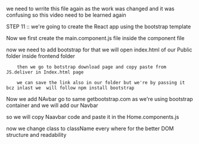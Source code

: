 
we need to wrrite this file again as the work was changed and it was confusing so this video need to be learned again  


STEP 11 :: we're going to create the React app using the bootstrap template 

Now we first create the main.component.js file inside the component file 



now we need to add bootstrap 
        for that we will open index.html of our Public folder inside frontend folder

        then we go to botstrap download page and copy paste from JS.deliver in Index.html page

        we can save the link also in our folder but we're by passing it bcz inlast we  will follow npm install bootstrap


Now we add NAvbar go to same getbootstrap.com as we're using bootstrap container and we will add our Navbar

so we will copy Naavbar code and paste it in the Home.components.js 

now we change class to className every where for the better DOM structure and readability


